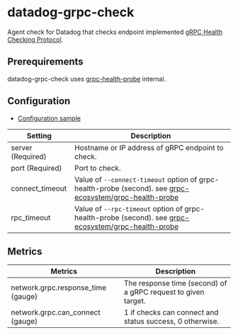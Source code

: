 # datadog-grpc-check

Agent check for Datadog that checks endpoint implemented [gRPC Health Checking Protocol](https://github.com/grpc/grpc/blob/master/doc/health-checking.md).

## Prerequirements

datadog-grpc-check uses [grpc-health-probe](https://github.com/grpc-ecosystem/grpc-health-probe) internal.

## Configuration

- [Configuration sample](conf.d/grpc_check.yaml.example)

| Setting           | Description |
| ------------------| ----------- |
| server (Required) | Hostname or IP address of gRPC endpoint to check. |
| port (Required)   | Port to check. |
| connect_timeout   | Value of `--connect-timeout` option of grpc-health-probe (second). see [grpc-ecosystem/grpc-health-probe](https://github.com/grpc-ecosystem/grpc-health-probe#other-available-flags) |
| rpc_timeout       | Value of `--rpc-timeout` option of grpc-health-probe (second). see [grpc-ecosystem/grpc-health-probe](https://github.com/grpc-ecosystem/grpc-health-probe#other-available-flags) |

## Metrics

| Metrics                            | Description |
| ---------------------------------- | ----------- |
| network.grpc.response_time (gauge) | The response time (second) of a gRPC request to given target. |
| network.grpc.can_connect (gauge)   | 1 if checks can connect and status success, 0 otherwise. |

